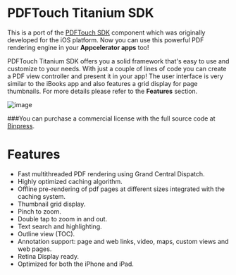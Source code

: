 PDFTouch Titanium SDK
===

This is a port of the [PDFTouch SDK](http://www.binpress.com/app/pdftouch-sdk-for-ios/859) component which was originally developed for the iOS platform. Now you can use this powerful PDF rendering engine in your **Appcelerator apps** too!

PDFTouch Titanium SDK offers you a solid framework that's easy to use and customize to your needs. With just a couple of lines of code you can create a PDF view controller and present it in your app! The user interface is very similar to the iBooks app and also features a grid display for page thumbnails. For more details please refer to the **Features** section.

![image](http://dl.dropbox.com/u/1413757/PDFTouch/1.png)

###You can purchase a commercial license with the full source code at [Binpress](http://www.binpress.com/app/pdftouch-sdk-for-appcelerator/1162).

# Features

- Fast multithreaded PDF rendering using Grand Central Dispatch.
- Highly optimized caching algorithm.
- Offline pre-rendering of pdf pages at different sizes integrated with the caching system.
- Thumbnail grid display.
- Pinch to zoom.
- Double tap to zoom in and out.
- Text search and highlighting.
- Outline view (TOC).
- Annotation support: page and web links, video, maps, custom views and web pages.
- Retina Display ready.
- Optimized for both the iPhone and iPad.
